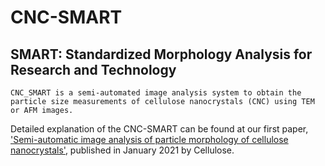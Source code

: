 # CNC-SMART
## SMART: Standardized Morphology Analysis for Research and Technology <br/>
	CNC_SMART is a semi-automated image analysis system to obtain the particle size measurements of cellulose nanocrystals (CNC) using TEM or AFM images.
Detailed explanation of the CNC-SMART can be found at our first paper, ['Semi-automatic image analysis of particle morphology of cellulose nanocrystals'](https:10.1007/s10570-020-03668-8), published in January 2021 by Cellulose.
